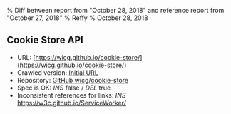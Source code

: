 % Diff between report from "October 28, 2018" and reference report from "October 27, 2018"
% Reffy
% October 28, 2018

## Cookie Store API

- URL: [https://wicg.github.io/cookie-store/](https://wicg.github.io/cookie-store/)
- Crawled version: [Initial URL](https://wicg.github.io/cookie-store/)
- Repository: [GitHub wicg/cookie-store](https://github.com/wicg/cookie-store)
- Spec is OK: *INS* false / *DEL* true
- Inconsistent references for links: *INS* https://w3c.github.io/ServiceWorker/


